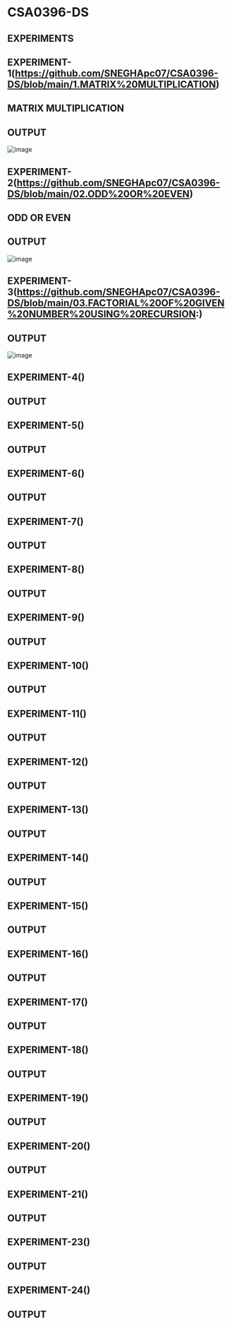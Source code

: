 # CSA0396-DS
## EXPERIMENTS

## EXPERIMENT-1(https://github.com/SNEGHApc07/CSA0396-DS/blob/main/1.MATRIX%20MULTIPLICATION)
## MATRIX MULTIPLICATION
## OUTPUT
![image](https://user-images.githubusercontent.com/112924718/211970405-6d8bf806-3154-4fe1-9597-ba86daa7c047.png)
## EXPERIMENT-2(https://github.com/SNEGHApc07/CSA0396-DS/blob/main/02.ODD%20OR%20EVEN)
## ODD OR EVEN 
## OUTPUT
![image](https://user-images.githubusercontent.com/112924718/211971361-8d76a925-8f7a-4c53-b531-b5401ac6a410.png)
## EXPERIMENT-3(https://github.com/SNEGHApc07/CSA0396-DS/blob/main/03.FACTORIAL%20OF%20GIVEN%20NUMBER%20USING%20RECURSION:)
## OUTPUT
![image](https://user-images.githubusercontent.com/112924718/213901838-ef0d6c19-ae2e-46bb-85d9-d4f93a3d8ed0.png)
## EXPERIMENT-4()
## OUTPUT

## EXPERIMENT-5()
## OUTPUT

## EXPERIMENT-6()
## OUTPUT

## EXPERIMENT-7()
## OUTPUT

## EXPERIMENT-8()
## OUTPUT

## EXPERIMENT-9()
## OUTPUT

## EXPERIMENT-10()
## OUTPUT

## EXPERIMENT-11()
## OUTPUT

## EXPERIMENT-12()
## OUTPUT

## EXPERIMENT-13()
## OUTPUT

## EXPERIMENT-14()
## OUTPUT

## EXPERIMENT-15()
## OUTPUT

## EXPERIMENT-16()
## OUTPUT

## EXPERIMENT-17()
## OUTPUT

## EXPERIMENT-18()
## OUTPUT

## EXPERIMENT-19()
## OUTPUT

## EXPERIMENT-20()
## OUTPUT

## EXPERIMENT-21()
## OUTPUT

## EXPERIMENT-23()
## OUTPUT

## EXPERIMENT-24()
## OUTPUT
